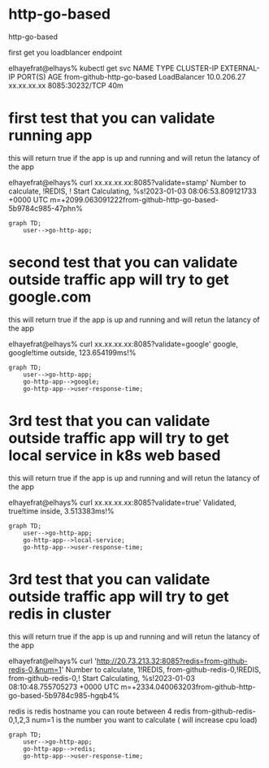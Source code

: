 # http-go-based
http-go-based


first get you loadblancer endpoint 

elhayefrat@elhays% kubectl get svc 
NAME                        TYPE           CLUSTER-IP     EXTERNAL-IP    PORT(S)          AGE
from-github-http-go-based   LoadBalancer   10.0.206.27    xx.xx.xx.xx   8085:30232/TCP   40m

# first test that you can validate running app
this will return true if the app is up and running and will retun the latancy of the app 

elhayefrat@elhays% curl xx.xx.xx.xx:8085?validate=stamp'
Number to calculate, !REDIS, ! Start Calculating, %s!2023-01-03 08:06:53.809121733 +0000 UTC m=+2099.063091222from-github-http-go-based-5b9784c985-47phn%    

```mermaid
graph TD;
    user-->go-http-app;
```


# second test that you can validate outside traffic app will try to get google.com
this will return true if the app is up and running and will retun the latancy of the app 

elhayefrat@elhays% curl xx.xx.xx.xx:8085?validate=google'
google, google!time outside, 123.654199ms!%  

```mermaid
graph TD;
    user-->go-http-app;
    go-http-app-->google;
    go-http-app-->user-response-time;
```

# 3rd test that you can validate outside traffic app will try to get local service in k8s web based 
this will return true if the app is up and running and will retun the latancy of the app 

elhayefrat@elhays% curl xx.xx.xx.xx:8085?validate=true'
Validated, true!time inside, 3.513383ms!%    

```mermaid
graph TD;
    user-->go-http-app;
    go-http-app-->local-service;
    go-http-app-->user-response-time;
```

# 3rd test that you can validate outside traffic app will try to get redis in cluster
this will return true if the app is up and running and will retun the latancy of the app 

elhayefrat@elhays% curl 'http://20.73.213.32:8085?redis=from-github-redis-0,&num=1'
Number to calculate, 1!REDIS, from-github-redis-0,!REDIS, from-github-redis-0,! Start Calculating, %s!2023-01-03 08:10:48.755705273 +0000 UTC m=+2334.040063203from-github-http-go-based-5b9784c985-hgqb4%     

redis is redis hostname you can route between 4 redis from-github-redis-0,1,2,3
num=1 is the number you want to calculate ( will increase cpu load)
```mermaid
graph TD;
    user-->go-http-app;
    go-http-app-->redis;
    go-http-app-->user-response-time;
```